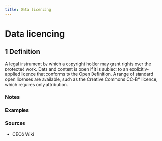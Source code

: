 ```yaml
---
title: Data licencing
---
```


# Data licencing

## 1 Definition

A legal instrument by which a copyright holder may grant rights over the protected work. Data and content is open if it is subject to an explicitly-applied licence that conforms to the Open Definition. A range of standard open licenses are  available, such as the Creative Commons CC-BY licence, which requires only attribution.

### Notes 

### Examples 

### Sources
- CEOS Wiki
